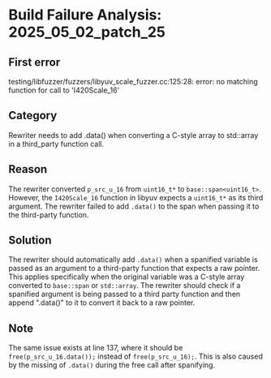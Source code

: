# Build Failure Analysis: 2025_05_02_patch_25

## First error

testing/libfuzzer/fuzzers/libyuv_scale_fuzzer.cc:125:28: error: no matching function for call to 'I420Scale_16'

## Category
Rewriter needs to add .data() when converting a C-style array to std::array in a third_party function call.

## Reason
The rewriter converted `p_src_u_16` from `uint16_t*` to `base::span<uint16_t>`. However, the `I420Scale_16` function in libyuv expects a `uint16_t*` as its third argument. The rewriter failed to add `.data()` to the span when passing it to the third-party function.

## Solution
The rewriter should automatically add `.data()` when a spanified variable is passed as an argument to a third-party function that expects a raw pointer. This applies specifically when the original variable was a C-style array converted to `base::span` or `std::array`. The rewriter should check if a spanified argument is being passed to a third party function and then append ".data()" to it to convert it back to a raw pointer.

## Note
The same issue exists at line 137, where it should be `free(p_src_u_16.data());` instead of `free(p_src_u_16);`. This is also caused by the missing of `.data()` during the free call after spanifying.